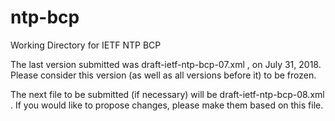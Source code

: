 # ntp-bcp
Working Directory for IETF NTP BCP

The last version submitted was draft-ietf-ntp-bcp-07.xml , on July 31, 2018.
Please consider this version (as well as all versions before it) to be frozen.

The next file to be submitted (if necessary) will be draft-ietf-ntp-bcp-08.xml .
If you would like to propose changes, please make them based on this file.